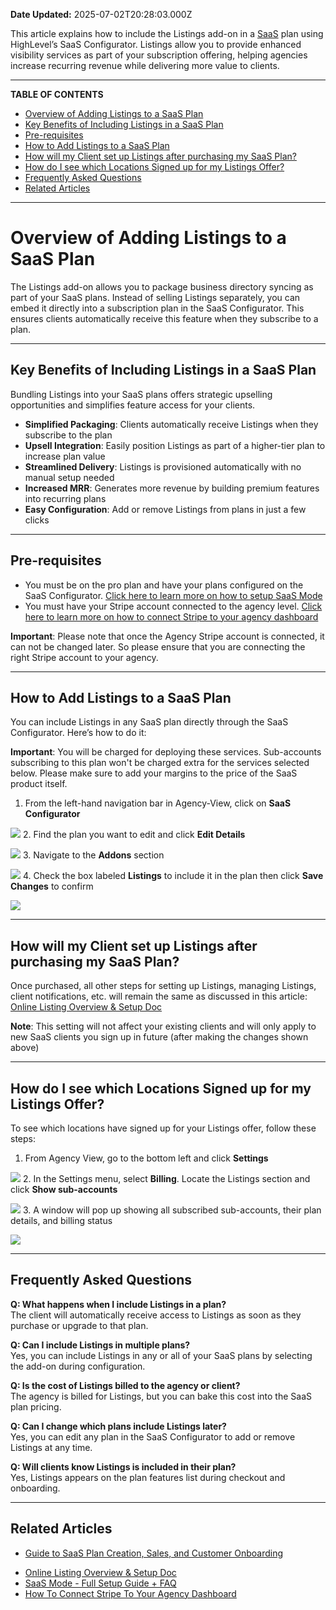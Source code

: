 **Date Updated:** 2025-07-02T20:28:03.000Z

This article explains how to include the Listings add-on in a [SaaS](https://help.gohighlevel.com/support/solutions/articles/48001184920) plan using HighLevel’s SaaS Configurator. Listings allow you to provide enhanced visibility services as part of your subscription offering, helping agencies increase recurring revenue while delivering more value to clients.

---

**TABLE OF CONTENTS**

* [Overview of Adding Listings to a SaaS Plan](#Overview-of-Adding-Listings-to-a-SaaS-Plan)
* [Key Benefits of Including Listings in a SaaS Plan](#Key-Benefits-of-Including-Listings-in-a-SaaS-Plan)
* [Pre-requisites](#Pre-requisites)
* [How to Add Listings to a SaaS Plan](#How-to-Add-Listings-to-a-SaaS-Plan)
* [How will my Client set up Listings after purchasing my SaaS Plan?](#How-will-my-Client-set-up-Listings-after-purchasing-my-SaaS-Plan?)
* [How do I see which Locations Signed up for my Listings Offer?](#How-do-I-see-which-Locations-Signed-up-for-my-Listings-Offer?)
* [Frequently Asked Questions](#Frequently-Asked-Questions)
* [Related Articles](#Related-Articles)

---

# **Overview of Adding Listings to a SaaS Plan**

  
The Listings add-on allows you to package business directory syncing as part of your SaaS plans. Instead of selling Listings separately, you can embed it directly into a subscription plan in the SaaS Configurator. This ensures clients automatically receive this feature when they subscribe to a plan.

---

## **Key Benefits of Including Listings in a SaaS Plan**

  
Bundling Listings into your SaaS plans offers strategic upselling opportunities and simplifies feature access for your clients.  
  
* **Simplified Packaging**: Clients automatically receive Listings when they subscribe to the plan
* **Upsell Integration**: Easily position Listings as part of a higher-tier plan to increase plan value
* **Streamlined Delivery**: Listings is provisioned automatically with no manual setup needed
* **Increased MRR**: Generates more revenue by building premium features into recurring plans
* **Easy Configuration**: Add or remove Listings from plans in just a few clicks

---

## **Pre-requisites**

  
* You must be on the pro plan and have your plans configured on the SaaS Configurator. [Click here to learn more on how to setup SaaS Mode](https://help.gohighlevel.com/en/support/solutions/articles/48001184920)
* You must have your Stripe account connected to the agency level. [Click here to learn more on how to connect Stripe to your agency dashboard](https://help.gohighlevel.com/en/support/solutions/articles/48001171910)

**Important**: Please note that once the Agency Stripe account is connected, it can not be changed later. So please ensure that you are connecting the right Stripe account to your agency.

---

## **How to Add Listings to a SaaS Plan**

  
You can include Listings in any SaaS plan directly through the SaaS Configurator. Here’s how to do it:  
  
**Important**: You will be charged for deploying these services. Sub-accounts subscribing to this plan won't be charged extra for the services selected below. Please make sure to add your margins to the price of the SaaS product itself.

  
1. From the left-hand navigation bar in Agency-View, click on **SaaS Configurator**  
    
![](https://s3.amazonaws.com/cdn.freshdesk.com/data/helpdesk/attachments/production/155049237716/original/nJRDyrJjz40yEL_ctabbQ6VqE6pFygHctQ.png?1751466118)
2. Find the plan you want to edit and click **Edit Details**  
    
**![](https://s3.amazonaws.com/cdn.freshdesk.com/data/helpdesk/attachments/production/155049237745/original/d70dNiFCYzlghEdyUJa1BH3fCCjYY-dJFw.png?1751466152)**
3. Navigate to the **Addons** section  
    
**![](https://s3.amazonaws.com/cdn.freshdesk.com/data/helpdesk/attachments/production/155049237755/original/JNg8NqittWtYJ6HOr8BovVBAZv08wv4HsA.png?1751466167)**
4. Check the box labeled **Listings** to include it in the plan then click **Save Changes** to confirm  
    
![](https://s3.amazonaws.com/cdn.freshdesk.com/data/helpdesk/attachments/production/155049237838/original/ZkQbPgfzW05qrC1CNPZWnrPr6M0pziEYVA.png?1751466259)

---

## **How will my Client set up Listings after purchasing my SaaS Plan?**

  
Once purchased, all other steps for setting up Listings, managing Listings, client notifications, etc. will remain the same as discussed in this article: [Online Listing Overview & Setup Doc](https://help.gohighlevel.com/en/support/solutions/articles/48001196389)

  
**Note**: This setting will not affect your existing clients and will only apply to new SaaS clients you sign up in future (after making the changes shown above)

---

## **How do I see which Locations Signed up for my Listings Offer?**

  
To see which locations have signed up for your Listings offer, follow these steps:  
  
1. From Agency View, go to the bottom left and click **Settings**  
    
![](https://s3.amazonaws.com/cdn.freshdesk.com/data/helpdesk/attachments/production/155049239059/original/C8G_CEKAC25yicZTa2gSM5TLlUTFIyue2Q.png?1751467077)
2. In the Settings menu, select **Billing**. Locate the Listings section and click **Show sub-accounts**  
    
**![](https://s3.amazonaws.com/cdn.freshdesk.com/data/helpdesk/attachments/production/155049239506/original/APX0zsx2Q-3r8ccQeFAtPRmqc7dIFU5WMA.png?1751467464)**
3. A window will pop up showing all subscribed sub-accounts, their plan details, and billing status  
    
![](https://s3.amazonaws.com/cdn.freshdesk.com/data/helpdesk/attachments/production/155049239595/original/hCXdT-rZkADWuJIuxZRw7hXKF62Keu7qMQ.png?1751467546)

---

## **Frequently Asked Questions**

  
**Q: What happens when I include Listings in a plan?**  
The client will automatically receive access to Listings as soon as they purchase or upgrade to that plan.  
  
**Q: Can I include Listings in multiple plans?**  
Yes, you can include Listings in any or all of your SaaS plans by selecting the add-on during configuration.  
  
**Q: Is the cost of Listings billed to the agency or client?**  
The agency is billed for Listings, but you can bake this cost into the SaaS plan pricing.  
  
**Q: Can I change which plans include Listings later?**  
Yes, you can edit any plan in the SaaS Configurator to add or remove Listings at any time.  
  
**Q: Will clients know Listings is included in their plan?**  
Yes, Listings appears on the plan features list during checkout and onboarding.

---

## **Related Articles**

  
* [Guide to SaaS Plan Creation, Sales, and Customer Onboarding](https://help.gohighlevel.com/en/support/solutions/articles/155000003670)  
    
**[](https://help.gohighlevel.com/en/support/solutions/articles/48001196389)**[](https://help.gohighlevel.com/en/support/solutions/articles/48001196389)[](https://help.gohighlevel.com/en/support/solutions/articles/48001196389)
* [Online Listing Overview & Setup Doc](https://help.gohighlevel.com/en/support/solutions/articles/48001196389)
* [SaaS Mode - Full Setup Guide + FAQ](https://help.gohighlevel.com/en/support/solutions/articles/48001184920)
* [How To Connect Stripe To Your Agency Dashboard](https://help.gohighlevel.com/en/support/solutions/articles/48001171910)[](https://help.gohighlevel.com/en/support/solutions/articles/48001196389)**[](https://help.gohighlevel.com/en/support/solutions/articles/48001196389)**